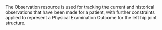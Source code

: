 The Observation resource is used for tracking the current and historical observations that have been made for a patient, with further constraints applied to represent a Physical Examination Outcome for the left hip joint structure.